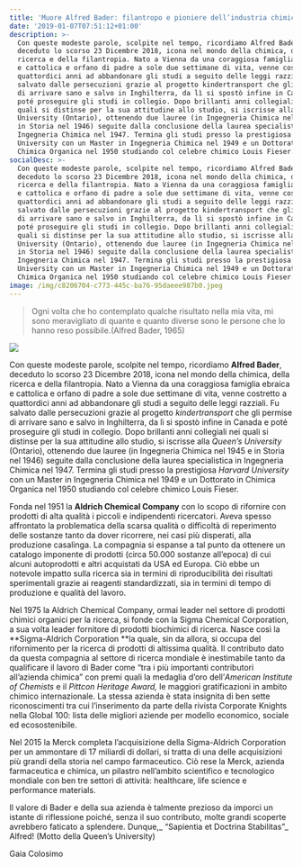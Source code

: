 ```yaml
---
title: 'Muore Alfred Bader: filantropo e pioniere dell’industria chimica'
date: '2019-01-07T07:51:12+01:00'
description: >-
  Con queste modeste parole, scolpite nel tempo, ricordiamo Alfred Bader,
  deceduto lo scorso 23 Dicembre 2018, icona nel mondo della chimica, della
  ricerca e della filantropia. Nato a Vienna da una coraggiosa famiglia ebraica
  e cattolica e orfano di padre a sole due settimane di vita, venne costretto a
  quattordici anni ad abbandonare gli studi a seguito delle leggi razziali. Fu
  salvato dalle persecuzioni grazie al progetto kindertransport che gli permise
  di arrivare sano e salvo in Inghilterra, da lì si spostò infine in Canada e
  poté proseguire gli studi in collegio. Dopo brillanti anni collegiali nei
  quali si distinse per la sua attitudine allo studio, si iscrisse alla Queen’s
  University (Ontario), ottenendo due lauree (in Ingegneria Chimica nel 1945 e
  in Storia nel 1946) seguite dalla conclusione della laurea specialistica in
  Ingegneria Chimica nel 1947. Termina gli studi presso la prestigiosa Harvard
  University con un Master in Ingegneria Chimica nel 1949 e un Dottorato in
  Chimica Organica nel 1950 studiando col celebre chimico Louis Fieser.
socialDesc: >-
  Con queste modeste parole, scolpite nel tempo, ricordiamo Alfred Bader,
  deceduto lo scorso 23 Dicembre 2018, icona nel mondo della chimica, della
  ricerca e della filantropia. Nato a Vienna da una coraggiosa famiglia ebraica
  e cattolica e orfano di padre a sole due settimane di vita, venne costretto a
  quattordici anni ad abbandonare gli studi a seguito delle leggi razziali. Fu
  salvato dalle persecuzioni grazie al progetto kindertransport che gli permise
  di arrivare sano e salvo in Inghilterra, da lì si spostò infine in Canada e
  poté proseguire gli studi in collegio. Dopo brillanti anni collegiali nei
  quali si distinse per la sua attitudine allo studio, si iscrisse alla Queen’s
  University (Ontario), ottenendo due lauree (in Ingegneria Chimica nel 1945 e
  in Storia nel 1946) seguite dalla conclusione della laurea specialistica in
  Ingegneria Chimica nel 1947. Termina gli studi presso la prestigiosa Harvard
  University con un Master in Ingegneria Chimica nel 1949 e un Dottorato in
  Chimica Organica nel 1950 studiando col celebre chimico Louis Fieser.
image: /img/c8206704-c773-445c-ba76-95daeee987b0.jpeg
---
```

> Ogni volta che ho contemplato qualche risultato nella mia vita, mi sono meravigliato di quante e quanto diverse sono le persone che lo hanno reso possibile.(Alfred Bader, 1965)

![](/img/95f0f6da-948c-4ecd-a08f-3ef3fa41be5d.jpeg)

Con queste modeste parole, scolpite nel tempo, ricordiamo **Alfred Bader**, deceduto lo scorso 23 Dicembre 2018, icona nel mondo della chimica, della ricerca e della filantropia. Nato a Vienna da una coraggiosa famiglia ebraica e cattolica e orfano di padre a sole due settimane di vita, venne costretto a quattordici anni ad abbandonare gli studi a seguito delle leggi razziali. Fu salvato dalle persecuzioni grazie al progetto _kindertransport_ che gli permise di arrivare sano e salvo in Inghilterra, da lì si spostò infine in Canada e poté proseguire gli studi in collegio. Dopo brillanti anni collegiali nei quali si distinse per la sua attitudine allo studio, si iscrisse alla _Queen’s University_ (Ontario), ottenendo due lauree (in Ingegneria Chimica nel 1945 e in Storia nel 1946) seguite dalla conclusione della laurea specialistica in Ingegneria Chimica nel 1947. Termina gli studi presso la prestigiosa _Harvard University_ con un Master in Ingegneria Chimica nel 1949 e un Dottorato in Chimica Organica nel 1950 studiando col celebre chimico Louis Fieser.

Fonda nel 1951 la **Aldrich Chemical Company** con lo scopo di rifornire con prodotti di alta qualità i piccoli e indipendenti ricercatori. Aveva spesso affrontato la problematica della scarsa qualità o difficoltà di reperimento delle sostanze tanto da dover ricorrere, nei casi più disperati, alla produzione casalinga. La compagnia si espanse a tal punto da ottenere un catalogo imponente di prodotti (circa 50.000 sostanze all’epoca) di cui alcuni autoprodotti e altri acquistati da USA ed Europa. Ciò ebbe un notevole impatto sulla ricerca sia in termini di riproducibilità dei risultati sperimentali grazie ai reagenti standardizzati, sia in termini di tempo di produzione e qualità del lavoro.

Nel 1975 la Aldrich Chemical Company, ormai leader nel settore di prodotti chimici organici per la ricerca, si fonde con la Sigma Chemical Corporation, a sua volta leader fornitore di prodotti biochimici di ricerca. Nasce così la **Sigma-Aldrich Corporation **la quale, sin da allora, si occupa del rifornimento per la ricerca di prodotti di altissima qualità. Il contributo dato da questa compagnia al settore di ricerca mondiale è inestimabile tanto da qualificare il lavoro di Bader come “tra i più importanti contributori all’azienda chimica” con premi quali la medaglia d’oro dell’_American Institute of Chemists_ e il _Pittcon Heritage Award,_ le maggiori gratificazioni in ambito chimico internazionale. La stessa azienda è stata insignita di ben sette riconoscimenti tra cui l’inserimento da parte della rivista Corporate Knights nella Global 100: lista delle migliori aziende per modello economico, sociale ed ecosostenibile.

Nel 2015 la Merck completa l’acquisizione della Sigma-Aldrich Corporation per un ammontare di 17 miliardi di dollari, si tratta di una delle acquisizioni più grandi della storia nel campo farmaceutico. Ciò rese la Merck, azienda farmaceutica e chimica, un pilastro nell’ambito scientifico e tecnologico mondiale con ben tre settori di attività: healthcare, life science e performance materials.

Il valore di Bader e della sua azienda è talmente prezioso da imporci un istante di riflessione poiché, senza il suo contributo, molte grandi scoperte avrebbero faticato a splendere. Dunque,_ “Sapientia et Doctrina Stabilitas”_ Alfred! (Motto della Queen’s University)

Gaia Colosimo
